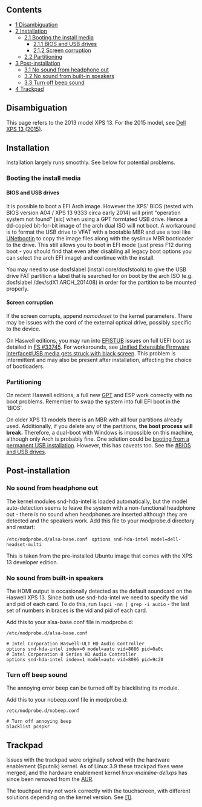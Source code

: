 ## Contents

*   [1 Disambiguation](#Disambiguation)
*   [2 Installation](#Installation)
    *   [2.1 Booting the install media](#Booting_the_install_media)
        *   [2.1.1 BIOS and USB drives](#BIOS_and_USB_drives)
        *   [2.1.2 Screen corruption](#Screen_corruption)
    *   [2.2 Partitioning](#Partitioning)
*   [3 Post-installation](#Post-installation)
    *   [3.1 No sound from headphone out](#No_sound_from_headphone_out)
    *   [3.2 No sound from built-in speakers](#No_sound_from_built-in_speakers)
    *   [3.3 Turn off beep sound](#Turn_off_beep_sound)
*   [4 Trackpad](#Trackpad)

## Disambiguation

This page refers to the 2013 model XPS 13\. For the 2015 model, see [Dell XPS 13 (2015)](/index.php/Dell_XPS_13_(2015) "Dell XPS 13 (2015)").

## Installation

Installation largely runs smoothly. See below for potential problems.

### Booting the install media

#### BIOS and USB drives

It is possible to boot a EFI Arch image. However the XPS' BIOS (tested with BIOS version A04 / XPS 13 9333 circa early 2014) will print "operation system not found" [sic] when using a GPT formtated USB drive. Hence a dd-copied bit-for-bit image of the arch dual ISO will not boot. A workaround is to format the USB drive to VFAT with a bootable MBR and use a tool like [UNetbootin](/index.php?title=UNetbootin&action=edit&redlink=1 "UNetbootin (page does not exist)") to copy the image files along with the syslinux MBR bootloader to the drive. This still allows you to boot in EFI mode (just press F12 during boot - you should find that even after disabling all legacy boot options you can select the arch EFI image) and continue with the install.

You may need to use dosfslabel (install core/dosfstools) to give the USB drive FAT partition a label that is searched for on boot by the arch ISO (e.g. dosfslabel /dev/sdX1 ARCH_201408) in order for the partition to be mounted properly.

#### Screen corruption

If the screen corrupts, append _nomodeset_ to the kernel parameters. There may be issues with the cord of the external optical drive, possibly specific to the device.

On Haswell editions, you may run into [EFISTUB](/index.php/EFISTUB "EFISTUB") issues on full UEFI boot as detailed in [FS #33745](https://bugs.archlinux.org/task/33745). For workarounds, see [Unified Extensible Firmware Interface#USB media gets struck with black screen](/index.php/Unified_Extensible_Firmware_Interface#USB_media_gets_struck_with_black_screen "Unified Extensible Firmware Interface"). This problem is intermittent and may also be present after installation, affecting the choice of bootloaders.

### Partitioning

On recent Haswell editions, a full new [GPT](/index.php/GPT "GPT") and ESP work correctly with no boot problems. Remember to swap the system into full EFI boot in the 'BIOS'.

On older XPS 13 models there is an MBR with all four partitions already used. Additionally, if you delete any of the partitions, **the boot process will break.** Therefore, a dual-boot with Windows is impossible on this machine, although only Arch is probably fine. One solution could be [booting from a permanent USB installation](/index.php/Installing_Arch_Linux_on_a_USB_key "Installing Arch Linux on a USB key"). However, this has caveats too. See the [#BIOS and USB drives](#BIOS_and_USB_drives).

## Post-installation

### No sound from headphone out

The kernel modules snd-hda-intel is loaded automatically, but the model auto-detection seems to leave the system with a non-functional headphone out - there is no sound when headphones are inserted although they are detected and the speakers work. Add this file to your modprobe.d directory and restart:

 ` /etc/modprobe.d/alsa-base.conf `  ` options snd-hda-intel model=dell-headset-multi` 

This is taken from the pre-installed Ubuntu image that comes with the XPS 13 developer edition.

### No sound from built-in speakers

The HDMI output is occasionally detected as the default soundcard on the Haswell XPS 13\. Since both use snd-hda-intel we need to specify the vid and pid of each card. To do this, run `lspci -nn | grep -i audio` - the last set of numbers in braces is the vid and pid of each card.

Add this to your alsa-base.conf file in modprobe.d:

 ` /etc/modprobe.d/alsa-base.conf ` 

```
# Intel Corporation Haswell-ULT HD Audio Controller
options snd-hda-intel index=0 model=auto vid=8086 pid=0a0c
# Intel Corporation 8 Series HD Audio Controller
options snd-hda-intel index=1 model=auto vid=8086 pid=9c20
```

### Turn off beep sound

The annoying error beep can be turned off by blacklisting its module.

Add this to your nobeep.conf file in modprobe.d:

 ` /etc/modprobe.d/nobeep.conf ` 

```
# Turn off annoying beep
blacklist pcspkr
```

## Trackpad

Issues with the trackpad were originally solved with the hardware enablement (Sputnik) kernel. As of Linux 3.9 these trackpad fixes were merged, and the hardware enablement kernel _linux-mainline-dellxps_ has since been removed from the [AUR](/index.php/AUR "AUR").

The touchpad may not work correctly with the touchscreen, with different solutions depending on the kernel version. See [[1]](https://bbs.archlinux.org/viewtopic.php?pid=1431327).